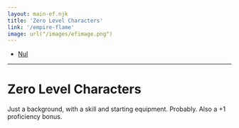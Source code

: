 ```yaml
---
layout: main-ef.njk
title: 'Zero Level Characters'
link: '/empire-flame'
image: url("/images/efimage.png")
---
```


<nav>

  <ul>
    <li><a href="#nul">Nul</a></li>
  </ul>

</nav>

<hr/>

# Zero Level Characters

Just a background, with a skill and starting equipment. Probably. Also a +1 proficiency bonus.
